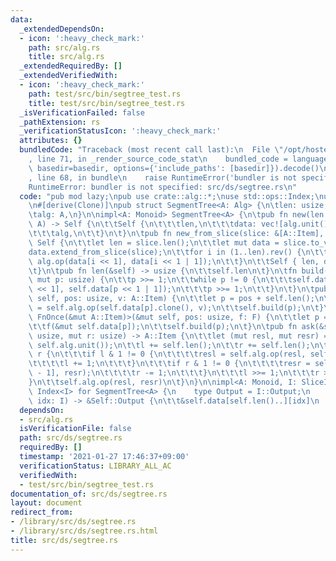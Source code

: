 ```yaml
---
data:
  _extendedDependsOn:
  - icon: ':heavy_check_mark:'
    path: src/alg.rs
    title: src/alg.rs
  _extendedRequiredBy: []
  _extendedVerifiedWith:
  - icon: ':heavy_check_mark:'
    path: test/src/bin/segtree_test.rs
    title: test/src/bin/segtree_test.rs
  _isVerificationFailed: false
  _pathExtension: rs
  _verificationStatusIcon: ':heavy_check_mark:'
  attributes: {}
  bundledCode: "Traceback (most recent call last):\n  File \"/opt/hostedtoolcache/Python/3.9.1/x64/lib/python3.9/site-packages/onlinejudge_verify/documentation/build.py\"\
    , line 71, in _render_source_code_stat\n    bundled_code = language.bundle(stat.path,\
    \ basedir=basedir, options={'include_paths': [basedir]}).decode()\n  File \"/opt/hostedtoolcache/Python/3.9.1/x64/lib/python3.9/site-packages/onlinejudge_verify/languages/user_defined.py\"\
    , line 68, in bundle\n    raise RuntimeError('bundler is not specified: {}'.format(path.as_posix()))\n\
    RuntimeError: bundler is not specified: src/ds/segtree.rs\n"
  code: "pub mod lazy;\npub use crate::alg::*;\nuse std::ops::Index;\nuse std::slice::SliceIndex;\n\
    \n#[derive(Clone)]\npub struct SegmentTree<A: Alg> {\n\tlen: usize,\n\tdata: Vec<A::Item>,\n\
    \talg: A,\n}\n\nimpl<A: Monoid> SegmentTree<A> {\n\tpub fn new(len: usize, alg:\
    \ A) -> Self {\n\t\tSelf {\n\t\t\tlen,\n\t\t\tdata: vec![alg.unit(); len * 2],\n\
    \t\t\talg,\n\t\t}\n\t}\n\tpub fn new_from_slice(slice: &[A::Item], alg: A) ->\
    \ Self {\n\t\tlet len = slice.len();\n\t\tlet mut data = slice.to_vec();\n\t\t\
    data.extend_from_slice(slice);\n\t\tfor i in (1..len).rev() {\n\t\t\tdata[i] =\
    \ alg.op(data[i << 1], data[i << 1 | 1]);\n\t\t}\n\t\tSelf { len, data, alg }\n\
    \t}\n\tpub fn len(&self) -> usize {\n\t\tself.len\n\t}\n\tfn build(&mut self,\
    \ mut p: usize) {\n\t\tp >>= 1;\n\t\twhile p != 0 {\n\t\t\tself.data[p] = self.alg.op(self.data[p\
    \ << 1], self.data[p << 1 | 1]);\n\t\t\tp >>= 1;\n\t\t}\n\t}\n\tpub fn add(&mut\
    \ self, pos: usize, v: A::Item) {\n\t\tlet p = pos + self.len();\n\t\tself.data[p]\
    \ = self.alg.op(self.data[p].clone(), v);\n\t\tself.build(p);\n\t}\n\tpub fn exec<F:\
    \ FnOnce(&mut A::Item)>(&mut self, pos: usize, f: F) {\n\t\tlet p = pos + self.len();\n\
    \t\tf(&mut self.data[p]);\n\t\tself.build(p);\n\t}\n\tpub fn ask(&self, mut l:\
    \ usize, mut r: usize) -> A::Item {\n\t\tlet (mut resl, mut resr) = (self.alg.unit(),\
    \ self.alg.unit());\n\t\tl += self.len();\n\t\tr += self.len();\n\t\twhile l <\
    \ r {\n\t\t\tif l & 1 != 0 {\n\t\t\t\tresl = self.alg.op(resl, self.data[l]);\n\
    \t\t\t\tl += 1;\n\t\t\t}\n\t\t\tif r & 1 != 0 {\n\t\t\t\tresr = self.alg.op(self.data[r\
    \ - 1], resr);\n\t\t\t\tr -= 1;\n\t\t\t}\n\t\t\tl >>= 1;\n\t\t\tr >>= 1;\n\t\t\
    }\n\t\tself.alg.op(resl, resr)\n\t}\n}\n\nimpl<A: Monoid, I: SliceIndex<[A::Item]>>\
    \ Index<I> for SegmentTree<A> {\n    type Output = I::Output;\n    fn index(&self,\
    \ idx: I) -> &Self::Output {\n\t\t&self.data[self.len()..][idx]\n    }\n}\n"
  dependsOn:
  - src/alg.rs
  isVerificationFile: false
  path: src/ds/segtree.rs
  requiredBy: []
  timestamp: '2021-01-27 17:46:37+09:00'
  verificationStatus: LIBRARY_ALL_AC
  verifiedWith:
  - test/src/bin/segtree_test.rs
documentation_of: src/ds/segtree.rs
layout: document
redirect_from:
- /library/src/ds/segtree.rs
- /library/src/ds/segtree.rs.html
title: src/ds/segtree.rs
---
```

